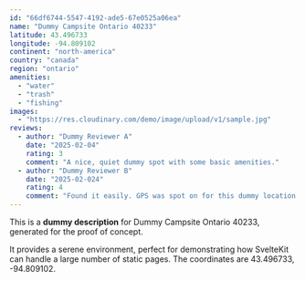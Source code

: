 ```yaml
---
id: "66df6744-5547-4192-ade5-67e0525a06ea"
name: "Dummy Campsite Ontario 40233"
latitude: 43.496733
longitude: -94.809102
continent: "north-america"
country: "canada"
region: "ontario"
amenities:
  - "water"
  - "trash"
  - "fishing"
images:
  - "https://res.cloudinary.com/demo/image/upload/v1/sample.jpg"
reviews:
  - author: "Dummy Reviewer A"
    date: "2025-02-04"
    rating: 3
    comment: "A nice, quiet dummy spot with some basic amenities."
  - author: "Dummy Reviewer B"
    date: "2025-02-024"
    rating: 4
    comment: "Found it easily. GPS was spot on for this dummy location."
---
```


This is a **dummy description** for Dummy Campsite Ontario 40233, generated for the proof of concept.

It provides a serene environment, perfect for demonstrating how SvelteKit can handle a large number of static pages. The coordinates are 43.496733, -94.809102.
